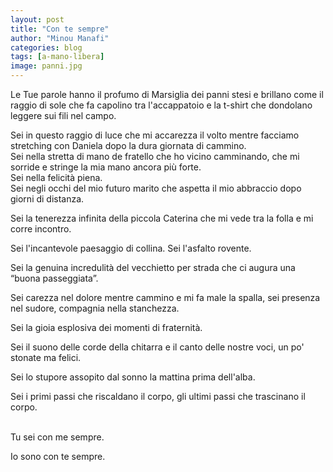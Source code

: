 ```yaml
---
layout: post
title: "Con te sempre"
author: "Minou Manafi"
categories: blog
tags: [a-mano-libera]
image: panni.jpg
---
```


Le Tue parole hanno il profumo di Marsiglia dei panni stesi e brillano come il raggio di sole che fa capolino tra l'accappatoio e la t-shirt che dondolano leggere sui fili nel campo.

Sei in questo raggio di luce che mi accarezza il volto mentre facciamo stretching con Daniela dopo la dura giornata di cammino. <br>
Sei nella stretta di mano de fratello che ho vicino camminando, che mi sorride e stringe la mia mano ancora più forte. <br>
Sei nella felicità piena. <br>
Sei negli occhi del mio futuro marito che aspetta il mio abbraccio dopo giorni di distanza. <br>

Sei la tenerezza infinita della piccola Caterina che mi vede tra la folla e mi corre incontro. <br>

Sei l'incantevole paesaggio di collina. Sei l'asfalto rovente.

Sei la genuina incredulità del vecchietto per strada che ci augura una “buona passeggiata”.

Sei carezza nel dolore mentre cammino e mi fa male la spalla, 
sei presenza nel sudore, compagnia nella stanchezza.

Sei la gioia esplosiva dei momenti di fraternità. 

Sei il suono delle corde della chitarra e il canto delle nostre voci, un po' stonate ma felici. 

Sei lo stupore assopito dal sonno la mattina prima dell'alba. 

Sei i primi passi che riscaldano il corpo, gli ultimi passi che trascinano il corpo. <br><br>


Tu sei con me sempre.

Io sono con te sempre.
